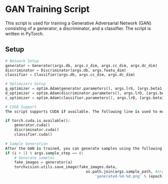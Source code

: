 # GAN Training Script

This script is used for training a Generative Adversarial Network (GAN) consisting of a generator, a discriminator, and a classifier. The script is written in PyTorch.

## Setup

```python
# Network Setup
generator = Generator(args.db, args.z_dim, args.cc_dim, args.dc_dim)
discriminator = Discriminator(args.db, args.featu_dim)
classifier = Classifier(args.db, args.cc_dim, args.dc_dim)

# Optimizers Setup
g_optimizer = optim.Adam(generator.parameters(), args.lrG, [args.beta1, args.beta2])
d_optimizer = optim.Adam(discriminator.parameters(), args.lrD, [args.beta1, args.beta2])
c_optimizer = optim.Adam(classifier.parameters(), args.lrD, [args.beta1, args.beta2])

# CUDA Support
The script supports CUDA if available. The following line is used to move the networks to GPU:

if torch.cuda.is_available():
    generator.cuda()
    discriminator.cuda()
    classifier.cuda()
    
# Sample Generation
After the GAN is trained, you can generate samples using the following code:
if (i + 1) % args.sample_step == 0:
    # Generate samples
    fake_images = generator(a)
    torchvision.utils.save_image(fake_images.data,
                                    os.path.join(args.sample_path, #args.sample_path
                                        'generated-%d-%d.png' % (epoch + 1, i + 1)), nrow=10)#列数
